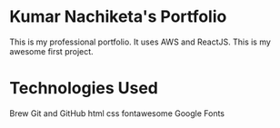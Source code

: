 # Kumar Nachiketa's Portfolio
This is my professional portfolio. It uses AWS and ReactJS.
This is my awesome first project.


# Technologies Used
Brew
Git and GitHub
html
css
fontawesome
Google Fonts
